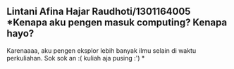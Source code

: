 **Lintani Afina Hajar Raudhoti/1301164005**
*Kenapa aku pengen masuk computing? Kenapa hayo?
------------------------------------------------
Karenaaaa, aku pengen eksplor lebih banyak ilmu
selain di waktu perkuliahan. Sok sok an :( kuliah
aja pusing :') *